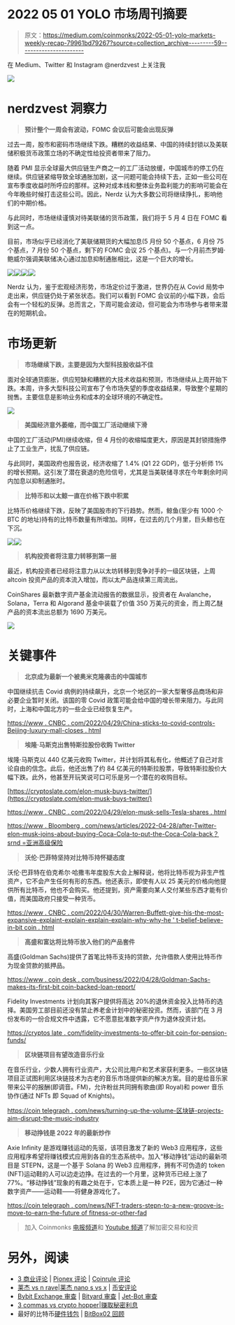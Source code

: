 # 2022 05 01 YOLO 市场周刊摘要

> 原文：<https://medium.com/coinmonks/2022-05-01-yolo-markets-weekly-recap-79961bd79267?source=collection_archive---------59----------------------->

在 Medium、Twitter 和 Instagram @nerdzvest 上关注我

![](img/b75b96b43fed597e865283af16e7de7c.png)

# nerdzvest 洞察力

> **预计整个一周会有波动，FOMC 会议后可能会出现反弹**

过去一周，股市和密码市场继续下跌。糟糕的收益结果、中国的持续封锁以及美联储积极货币政策立场的不确定性给投资者带来了阻力。

随着 PMI 显示全球最大供应链生产商之一的工厂活动放缓，中国城市的停工仍在继续。供应链紧缩导致全球通胀加剧，这一问题可能会持续下去，正如一些公司在宣布季度收益时所呼应的那样。这种对成本线和整体业务盈利能力的影响可能会在今年晚些时候打击这些公司。因此，Nerdz 认为大多数公司将继续挣扎，影响他们的中期价格。

与此同时，市场继续谨慎对待美联储的货币政策，我们将于 5 月 4 日在 FOMC 看到这一点。

目前，市场似乎已经消化了美联储期货的大幅加息(5 月份 50 个基点，6 月份 75 个基点，7 月份 50 个基点，剩下的 FOMC 会议 25 个基点)。与一个月前杰罗姆·鲍威尔强调美联储决心通过加息抑制通胀相比，这是一个巨大的增长。

![](img/ef680ab6a45c6c7a71bf0ce0de06fe95.png)![](img/6f8ad76fb09fcf63da2b3848800b5281.png)![](img/007335d58c86dfa52cc2ce28f3756ac3.png)![](img/e64ad7a5e10892c9d2799c2c04324b59.png)

Nerdz 认为，鉴于宏观经济形势，市场定价过于激进，世界仍在从 Covid 局势中走出来，供应链仍处于紧张状态。我们可以看到 FOMC 会议前的小幅下跌，会后会有一个轻松的反弹。总而言之，下周可能会波动，但可能会为市场参与者带来潜在的短期机会。

# 市场更新

> **市场继续下跌，主要是因为大型科技股收益不佳**

面对全球通货膨胀，供应短缺和糟糕的大技术收益和预测，市场继续从上周开始下跌。本周，许多大型科技公司宣布了令市场失望的季度收益结果，导致整个星期的抛售。主要信息是影响业务和成本的全球环境的不确定性。

![](img/adb9d4dbeea301cd9b94db5aeb35a607.png)

> **美国经济意外萎缩，而中国工厂活动继续下滑**

中国的工厂活动(PMI)继续收缩，但 4 月份的收缩幅度更大，原因是其封锁措施停止了工业生产，扰乱了供应链。

与此同时，美国政府也报告说，经济收缩了 1.4% (Q1 22 GDP)，低于分析师 1%的增长预期。这引发了潜在衰退的危险信号，尤其是当美联储寻求在今年剩余时间内加息以抑制通胀时。

> **比特币和以太鲸一直在价格下跌中积累**

比特币价格继续下跌，反映了美国股市的下行趋势。然而，鲸鱼(至少有 1000 个 BTC 的地址)持有的比特币数量有所增加。同样，在过去的几个月里，巨头鲸也在下沉。

![](img/a3b75ce0420db0c35e85547ac65c7208.png)![](img/59a2ffcab07892e3de35c5d2737fb6f1.png)

> **机构投资者将注意力转移到第一层**

最近，机构投资者已经将注意力从以太坊转移到竞争对手的一级区块链，上周 altcoin 投资产品的资本流入增加，而以太产品连续第三周流出。

CoinShares 最新数字资产基金流动报告的数据显示，投资者在 Avalanche，Solana，Terra 和 Algorand 基金中装载了价值 350 万美元的资金，而上周乙醚产品的资本流出总额为 1690 万美元。

![](img/ffc54353905e34e82d92c8fa3bbc1275.png)

# 关键事件

> **北京成为最新一个被奥米克隆袭击的中国城市**

中国继续抗击 Covid 病例的持续飙升，北京一个地区的一家大型奢侈品商场和非必要企业暂时关闭。该国的零 Covid 政策可能会给中国的增长带来阻力。与此同时，上海和中国北方的一些企业已经恢复生产。

[https://www . CNBC . com/2022/04/29/China-sticks-to-covid-controls-Beijing-luxury-mall-closes . html](https://www.cnbc.com/2022/04/29/china-sticks-to-covid-controls-beijing-luxury-mall-closes.html)

> **埃隆·马斯克出售特斯拉股份收购 Twitter**

埃隆·马斯克以 440 亿美元收购 Twitter，并计划将其私有化，他概述了自己对言论自由的信念。此后，他还出售了约 84 亿美元的特斯拉股票，导致特斯拉股价大幅下跌。此外，他甚至开玩笑说可口可乐是另一个潜在的收购目标。

[https://cryptoslate.com/elon-musk-buys-twitter/](https://cryptoslate.com/elon-musk-buys-twitter/)

[https://www . CNBC . com/2022/04/29/elon-musk-sells-Tesla-shares . html](https://www.cnbc.com/2022/04/29/elon-musk-sells-tesla-shares.html)

[https://www . Bloomberg . com/news/articles/2022-04-28/after-Twitter-elon-musk-joins-about-buying-Coca-Cola-to-put-the-Coca-Cola-back？srnd =亚洲高级保险](https://www.bloomberg.com/news/articles/2022-04-28/after-twitter-elon-musk-jokes-about-buying-coca-cola-to-put-the-cocaine-back?srnd=premium-asia)

> **沃伦·巴菲特坚持对比特币持怀疑态度**

沃伦·巴菲特在伯克希尔·哈撒韦年度股东大会上解释说，他将比特币视为非生产性资产，它不会产生任何有形的东西。他还表示，即使有人以 25 美元的价格向他提供所有比特币，他也不会购买。他还提到，资产需要向某人交付某些东西才能有价值，而美国政府只接受一种货币。

[https://www . CNBC . com/2022/04/30/Warren-Buffett-give-his-the-most-expansive-explaint-explain-explain-explain-why-why-he ' t-belief-believe-in-bit coin . html](https://www.cnbc.com/2022/04/30/warren-buffett-gives-his-most-expansive-explanation-for-why-he-doesnt-believe-in-bitcoin.html)

> **高盛和富达将比特币放入他们的产品套件**

高盛(Goldman Sachs)提供了首笔比特币支持的贷款，允许借款人使用比特币作为现金贷款的抵押品。

[https://www . coin desk . com/business/2022/04/28/Goldman-Sachs-makes-its-first-bit coin-backed-loan-report/](https://www.coindesk.com/business/2022/04/28/goldman-sachs-makes-its-first-bitcoin-backed-loan-report/)

Fidelity Investments 计划向其客户提供将高达 20%的退休资金投入比特币的选择。美国劳工部目前还没有禁止养老金计划中的秘密投资。然而，该部门在 3 月份发布的一份合规文件中透露，它不愿意批准数字资产作为退休投资计划。

[https://cryptos late . com/fidelity-investments-to-offer-bit coin-for-pension-funds/](https://cryptoslate.com/fidelity-investments-to-offer-bitcoin-for-pension-funds/)

> **区块链项目有望改造音乐行业**

在音乐行业，少数人拥有行业资产，大公司比用户和艺术家获利更多。一些区块链项目正试图利用区块链技术为古老的音乐市场提供新的解决方案。目的是给音乐家带来公平的报酬(即调音。FM)，允许粉丝共同拥有歌曲(即 Royal)和 power 音乐协作(通过 NFTs 即 Squad of Knights)。

[https://coin telegraph . com/news/turning-up-the-volume-区块链-projects-aim-disrupt-the-music-industry](https://cointelegraph.com/news/turning-up-the-volume-blockchain-projects-aim-to-disrupt-the-music-industry)

> **移动挣钱是 2022 年的最新炒作**

Axie Infinity 是游戏赚钱运动的先驱，该项目激发了新的 Web3 应用程序，这些应用程序希望将赚钱模式应用到各自的生态系统中。加入“移动挣钱”运动的最新项目是 STEPN，这是一个基于 Solana 的 Web3 应用程序，拥有不可伪造的 token (NFT)运动鞋的人可以边走边挣。在过去的一个月里，这种货币已经上涨了 77%。“移动挣钱”现象的有趣之处在于，它本质上是一种 P2E，因为它通过一种数字资产——运动鞋——将健身游戏化了。

[https://coin telegraph . com/news/NFT-traders-stepn-to-a-new-groove-is-move-to-earn-the-future of fitness-or-other-fad](https://cointelegraph.com/news/nft-traders-stepn-to-a-new-groove-is-move-to-earn-the-future-of-fitness-or-another-fad)

> 加入 Coinmonks [电报频道](https://t.me/coincodecap)和 [Youtube 频道](https://www.youtube.com/c/coinmonks/videos)了解加密交易和投资

# 另外，阅读

*   [3 商业评论](/coinmonks/3commas-review-an-excellent-crypto-trading-bot-2020-1313a58bec92) | [Pionex 评论](https://coincodecap.com/pionex-review-exchange-with-crypto-trading-bot) | [Coinrule 评论](/coinmonks/coinrule-review-2021-a-beginner-friendly-crypto-trading-bot-daf0504848ba)
*   [莱杰 vs n rave](/coinmonks/ledger-vs-ngrave-zero-7e40f0c1d694)|[莱杰 nano s vs x](/coinmonks/ledger-nano-s-vs-x-battery-hardware-price-storage-59a6663fe3b0) | [币安评论](/coinmonks/binance-review-ee10d3bf3b6e)
*   [Bybit Exchange 审查](/coinmonks/bybit-exchange-review-dbd570019b71) | [Bityard 审查](https://coincodecap.com/bityard-reivew) | [Jet-Bot 审查](https://coincodecap.com/jet-bot-review)
*   [3 commas vs crypto hopper](/coinmonks/3commas-vs-pionex-vs-cryptohopper-best-crypto-bot-6a98d2baa203)|[赚取秘密利息](/coinmonks/earn-crypto-interest-b10b810fdda3)
*   最好的比特币[硬件钱包](/coinmonks/hardware-wallets-dfa1211730c6) | [BitBox02 回顾](/coinmonks/bitbox02-review-your-swiss-bitcoin-hardware-wallet-c36c88fff29)
